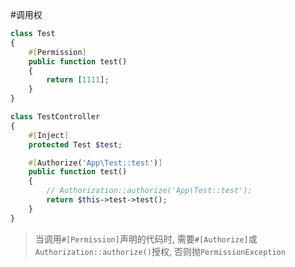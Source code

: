 #调用权
```php
class Test
{
    #[Permission]
    public function test()
    {
        return [1111];
    }
}
```
```php
class TestController
{
    #[Inject]
    protected Test $test;

    #[Authorize('App\Test::test')]
    public function test()
    {
        // Authorization::authorize('App\Test::test');
        return $this->test->test();
    }
}
```
> 当调用`#[Permission]`声明的代码时, 需要`#[Authorize]`或`Authorization::authorize()`授权, 否则抛`PermissionException`